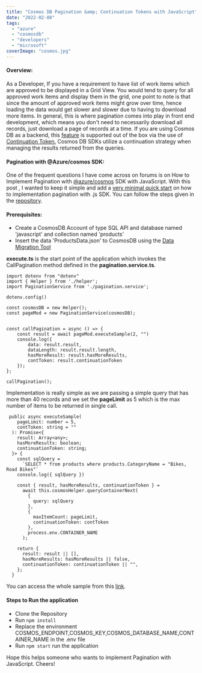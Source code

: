 ```yaml
---
title: "Cosmos DB Pagination &amp; Continuation Tokens with JavaScript"
date: "2022-02-08"
tags:
  - "azure"
  - "cosmosdb"
  - "developers"
  - "microsoft"
coverImage: "cosmos.jpg"
---
```


#### **Overview:**

As a Developer, If you have a requirement to have list of work items which are approved to be displayed in a Grid View. You would tend to query for all approved work items and display them in the grid, one point to note is that since the amount of approved work items might grow over time, hence loading the data would get slower and slower due to having to download more items. In general, this is where pagination comes into play in front end development, which means you don't need to necessarily download all records, just download a page of records at a time. If you are using Cosmos DB as a backend, this [feature](https://docs.microsoft.com/en-us/azure/cosmos-db/sql/sql-query-pagination) is supported out of the box via the use of [Continuation Token.](https://docs.microsoft.com/en-us/azure/cosmos-db/sql/sql-query-pagination#continuation-tokens) Cosmos DB SDKs utilize a continuation strategy when managing the results returned from the queries.

#### **Pagination with @Azure/cosmos SDK:**

One of the frequent questions I have come across on forums is on How to Implement Pagination with [@azure/cosmos](https://www.npmjs.com/package/@azure/cosmos) SDK with JavaScript. With this post , I wanted to keep it simple and add a [very minimal quick start](https://github.com/sajeetharan/cosmos-db-js-pagination-sample) on how to implementation pagination with .js SDK. You can follow the steps given in the [repository](https://github.com/sajeetharan/cosmos-db-js-pagination-sample).

#### Prerequisites:

- Create a CosmosDB Account of type SQL API and database named 'javascript' and collection named 'products'
- Insert the data 'ProductsData.json' to CosmosDB using the [Data Migration Tool](https://docs.microsoft.com/en-us/azure/cosmos-db/import-data)

**execute.ts** is the start point of the application which invokes the CallPagination method defined in the **pagination.service.ts**.

```
import dotenv from "dotenv"
import { Helper } from './helper';
import PaginationService from './pagination.service';

dotenv.config()

const cosmosDB = new Helper();
const pageMod = new PaginationService(cosmosDB);


const callPagination = async () => {
    const result = await pageMod.executeSample(2, "")
    console.log({
        data: result.result,
        dataLength: result.result.length,
        hasMoreResult: result.hasMoreResults,
        contToken: result.continuationToken
    });
};

callPagination();
```

Implementation is really simple as we are passing a simple query that has more than 40 records and we set the **pageLimit** as 5 which is the max number of items to be returned in single call.

```
 public async executeSample(
    pageLimit: number = 5,
    contToken: string = ""
  ): Promise<{
    result: Array<any>;
    hasMoreResults: boolean;
    continuationToken: string;
  }> {
    const sqlQuery =
      `SELECT * from products where products.CategoryName = "Bikes, Road Bikes"`
    console.log({ sqlQuery })

    const { result, hasMoreResults, continuationToken } =
      await this.cosmosHelper.queryContainerNext(
        {
          query: sqlQuery
        },
        {
          maxItemCount: pageLimit,
          continuationToken: contToken
        },
        process.env.CONTAINER_NAME
      );

    return {
      result: result || [],
      hasMoreResults: hasMoreResults || false,
      continuationToken: continuationToken || "",
    };
  }
```

You can access the whole sample from this [link](https://github.com/sajeetharan/cosmos-db-js-pagination-sample).

#### Steps to Run the application

- Clone the Repository
- Run `npm install`
- Replace the environment COSMOS_ENDPOINT,COSMOS_KEY,COSMOS_DATABASE_NAME,CONTAINER_NAME in the .env file
- Run `npm start` run the application

Hope this helps someone who wants to implement Pagination with JavaScript. Cheers!
